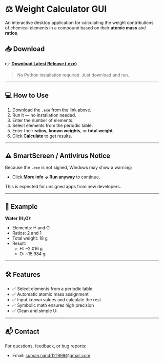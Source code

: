  # ⚖️ Weight Calculator GUI

An interactive desktop application for calculating the weight contributions of chemical elements in a compound based on their **atomic mass** and **ratios**.

## 📥 Download

👉 **[Download Latest Release (.exe)](https://github.com/your-username/weight-calculator/releases/latest)**

> No Python installation required. Just download and run.

---

## 💻 How to Use

1. Download the `.exe` from the link above.
2. Run it — no installation needed.
3. Enter the number of elements.
4. Select elements from the periodic table.
5. Enter their **ratios**, **known weights**, or **total weight**.
6. Click **Calculate** to get results.

---

## ⚠️ SmartScreen / Antivirus Notice

Because the `.exe` is not signed, Windows may show a warning:

- Click **More info → Run anyway** to continue.

This is expected for unsigned apps from new developers.

---

## 🧪 Example

**Water (H₂O):**
- Elements: H and O
- Ratios: 2 and 1
- Total weight: 18 g
- Result:
  - H: ~2.016 g
  - O: ~15.984 g

---

## 🛠️ Features

- ✅ Select elements from a periodic table
- ✅ Automatic atomic mass assignment
- ✅ Input known values and calculate the rest
- ✅ Symbolic math ensures high precision
- ✅ Clean and simple UI

---

## 📬 Contact

For questions, feedback, or bug reports:

- Email: [suman.nandi121998@gmail.com](mailto:suman.nandi121998@gmail.com)
